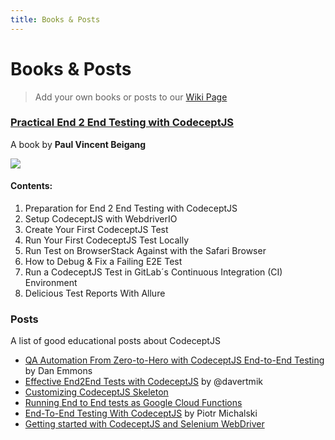 ```yaml
---
title: Books & Posts
---
```


# Books & Posts
> Add your own books or posts to our [Wiki Page](https://github.com/codeceptjs/CodeceptJS/wiki/Books-&-Posts)
### [Practical End 2 End Testing with CodeceptJS](https://leanpub.com/codeceptjs/)

A book by **Paul Vincent Beigang**

[![](https://user-images.githubusercontent.com/220264/58870454-e2e8ce80-86c8-11e9-868e-7deefdde47ce.png)](https://leanpub.com/codeceptjs/)

#### Contents:

1. Preparation for End 2 End Testing with CodeceptJS
1. Setup CodeceptJS with WebdriverIO
1. Create Your First CodeceptJS Test
1. Run Your First CodeceptJS Test Locally
1. Run Test on BrowserStack Against with the Safari Browser
1. How to Debug & Fix a Failing E2E Test
1. Run a CodeceptJS Test in GitLab´s Continuous Integration (CI) Environment
1. Delicious Test Reports With Allure

### Posts

A list of good educational posts about CodeceptJS

* [QA Automation From Zero-to-Hero with CodeceptJS End-to-End Testing](https://medium.com/@dan.ryan.emmons/qa-automation-from-zero-to-hero-with-codeceptjs-end-to-end-testing-719db9d6ff5c) by Dan Emmons
* [Effective End2End Tests with CodeceptJS](https://hackernoon.com/effective-end-2-end-testing-in-javascript-with-codeceptjs-37c8d7d6a928) by @davertmik
* [Customizing CodeceptJS Skeleton](https://medium.com/@successivetech/codeceptjs-skeleton-9ba86d3b45ec)
* [Running End to End tests as Google Cloud Functions](https://hackernoon.com/running-end-to-end-tests-as-google-cloud-functions-f5e34ffc3984)
* [End-To-End Testing With CodeceptJS](https://www.monterail.com/blog/end-to-end-testing-with-codeceptjs) by Piotr Michalski
* [Getting started with CodeceptJS and Selenium WebDriver](https://medium.com/@garrettvorce/getting-started-with-selenium-and-codeceptjs-c0698e8df677)
